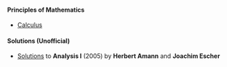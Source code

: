 #### Principles of Mathematics

* [Calculus](/calculus/calculus.html) 



#### Solutions (Unofficial)

* [Solutions](/ae-analysis/ae-analysis-solutions.html) to **Analysis I** (2005) by **Herbert Amann** and **Joachim Escher**

